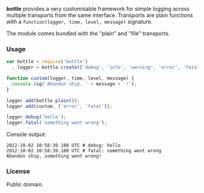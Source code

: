 **bottle** provides a very customisable framework for simple logging across
multiple transports from the same interface. Transports are plain functions with
a `function(logger, time, level, message)` signature.

The module comes bundled with the "plain" and "file" transports.

### Usage

```javascript
var bottle = require('bottle')
  , logger = bottle.create(['debug', 'info', 'warning', 'error', 'fatal']);

function custom(logger, time, level, message) {
  console.log('Abandon ship, ' + message + '!');
}

logger.add(bottle.plain());
logger.add(custom, ['error', 'fatal']);

logger.debug('hello');
logger.fatal('something went wrong');
```

Console output:

```
2012-10-02 10:58:39.100 UTC # debug: hello
2012-10-02 10:58:39.108 UTC # fatal: something went wrong
Abandon ship, something went wrong!
```

### License

Public domain.
